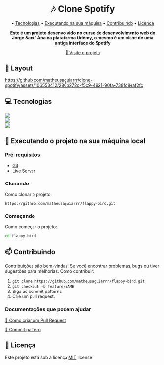 <h1 align="center" style="font-weight: bold;">🎶 Clone Spotify</h1>

<p align="center">
 • <a href="#tech">Tecnologias</a> • 
 <a href="#started">Executando na sua máquina</a> • 
 <a href="#contribute">Contribuindo</a> • 
 <a href="#license">Licença</a>
</p>

<p align="center">
    <b>Este é um projeto desenvolvido no curso de desenvolvimento web do Jorge Sant' Ana na plataforma Udemy, o mesmo é um clone de uma antiga interface do Spotify</b>
</p>

<p align="center">
     <a href="https://matheusaguiarrr.github.io/clone-spotify/" target="_blank">📱 Visite o projeto</a>
</p>

<h2 id="layout">🎨 Layout</h2>

https://github.com/matheusaguiarrr/clone-spotify/assets/106553412/286b272c-f5c9-4921-90fa-738fc8eaf2fc

<p align="center">
    
</p>

<h2 id="tech">💻 Tecnologias</h2>

  <a href="https://developer.mozilla.org/pt-BR/docs/Web/HTML"><img src="https://img.shields.io/badge/html5-%23E34F26.svg?style=for-the-badge&logo=html5&logoColor=white" target="_blank"></a>
  <br>
  <a href="https://developer.mozilla.org/pt-BR/docs/Web/CSS"><img src="https://img.shields.io/badge/css3-%231572B6.svg?style=for-the-badge&logo=css3&logoColor=white" target="_blank"></a>
  <br>
  <a href="https://getbootstrap.com/"><img src="https://img.shields.io/badge/bootstrap-%238511FA.svg?style=for-the-badge&logo=bootstrap&logoColor=white" target="_blank"></a>

<h2 id="started">🚀 Executando o projeto na sua máquina local</h2>

<h3>Pré-requisitos</h3>

- [Git](https://github.com)
- [Live Server](https://www.freecodecamp.org/portuguese/news/live-server-no-vs-code-como-atualizar-automaticamente-o-seu-navegador-com-essa-extensao-simples/)

<h3>Clonando</h3>

Como clonar o projeto:

```bash
https://github.com/matheusaguiarrr/flappy-bird.git
```

<h3>Começando</h3>

Como começar o projeto:

```bash
cd flappy-bird
```

<h2 id="contribute">📫 Contribuindo</h2>
Contribuições são bem-vindas! 
Se você encontrar problemas, bugs ou tiver sugestões para melhorias.
Como contribuir:

1. `git clone https://github.com/matheusaguiarrr/flappy-bird.git`
2. `git checkout -b feature/NAME`
3. Siga as commit patterns
4. Crie um pull request.

<h3>Documentações que podem ajudar</h3>

[📝 Como criar um Pull Request](https://www.atlassian.com/br/git/tutorials/making-a-pull-request)

[💾 Commit pattern](https://gist.github.com/joshbuchea/6f47e86d2510bce28f8e7f42ae84c716)

<h2 id="license">📝 Licença</h2>

Este projeto está sob a licença [MIT](LICENSE) license
